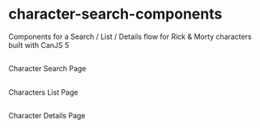 # character-search-components

Components for a Search / List / Details flow for Rick & Morty characters built with CanJS 5

## <character-search>

Character Search Page

## <character-list>

Characters List Page

## <character-details>

Character Details Page
